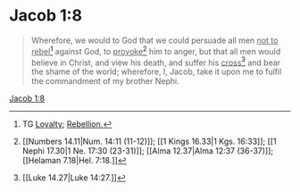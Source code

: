 # Jacob 1:8

> Wherefore, we would to God that we could persuade all men <u>not to rebel</u>[^a] against God, to <u>provoke</u>[^b] him to anger, but that all men would believe in Christ, and view his death, and suffer his <u>cross</u>[^c] and bear the shame of the world; wherefore, I, Jacob, take it upon me to fulfil the commandment of my brother Nephi.

[Jacob 1:8](https://www.churchofjesuschrist.org/study/scriptures/bofm/jacob/1?lang=eng&id=p8#p8)


[^a]: TG [Loyalty](https://www.churchofjesuschrist.org/study/scriptures/tg/loyalty?lang=eng); [Rebellion.](https://www.churchofjesuschrist.org/study/scriptures/tg/rebellion?lang=eng)
[^b]: [[Numbers 14.11|Num. 14:11 (11-12)]]; [[1 Kings 16.33|1 Kgs. 16:33]]; [[1 Nephi 17.30|1 Ne. 17:30 (23-31)]]; [[Alma 12.37|Alma 12:37 (36-37)]]; [[Helaman 7.18|Hel. 7:18.]]
[^c]: [[Luke 14.27|Luke 14:27.]]
